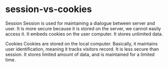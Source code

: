 # session-vs-cookies
 
Session
Session is used for maintaining a dialogue between server and user. 
It is more secure because it is stored on the server, we cannot easily access it. 
It embeds cookies on the user computer.
 It stores unlimited data.

Cookies
Cookies are stored on the local computer. 
Basically, it maintains user identification, 
meaning it tracks visitors record. 
It is less secure than session. 
It stores limited amount of data, and is maintained for a limited time.
